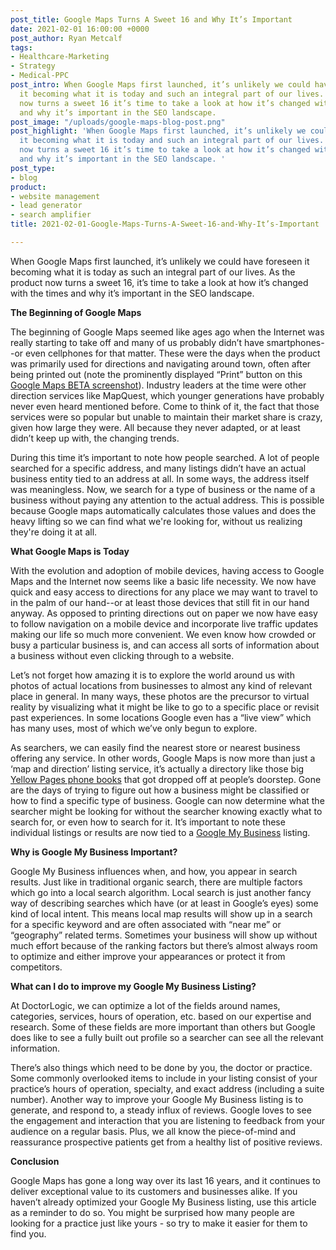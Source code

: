 ```yaml
---
post_title: Google Maps Turns A Sweet 16 and Why It’s Important
date: 2021-02-01 16:00:00 +0000
post_author: Ryan Metcalf
tags:
- Healthcare-Marketing
- Strategy
- Medical-PPC
post_intro: When Google Maps first launched, it’s unlikely we could have foreseen
  it becoming what it is today and such an integral part of our lives. As the product
  now turns a sweet 16 it’s time to take a look at how it’s changed with the times
  and why it’s important in the SEO landscape.
post_image: "/uploads/google-maps-blog-post.png"
post_highlight: 'When Google Maps first launched, it’s unlikely we could have foreseen
  it becoming what it is today and such an integral part of our lives. As the product
  now turns a sweet 16 it’s time to take a look at how it’s changed with the times
  and why it’s important in the SEO landscape. '
post_type:
- blog
product:
- website management
- lead generator
- search amplifier
title: 2021-02-01-Google-Maps-Turns-A-Sweet-16-and-Why-It’s-Important

---
```

When Google Maps first launched, it’s unlikely we could have foreseen it becoming what it is today as such an integral part of our lives. As the product now turns a sweet 16, it’s time to take a look at how it’s changed with the times and why it’s important in the SEO landscape.

**The Beginning of Google Maps**

The beginning of Google Maps seemed like ages ago when the Internet was really starting to take off and many of us probably didn’t have smartphones--or even cellphones for that matter. These were the days when the product was primarily used for directions and navigating around town, often after being printed out (note the prominently displayed “Print” button on this [Google Maps BETA screenshot](https://www.researchgate.net/figure/Google-Maps-BETA-in-2005-website-Source_fig1_333566718)). Industry leaders at the time were other direction services like MapQuest, which younger generations have probably never even heard mentioned before. Come to think of it, the fact that those services were so popular but unable to maintain their market share is crazy, given how large they were. All because they never adapted, or at least didn’t keep up with, the changing trends.

During this time it’s important to note how people searched. A lot of people searched for a specific address, and many listings didn’t have an actual business entity tied to an address at all. In some ways, the address itself was meaningless. Now, we search for a type of business or the name of a business without paying any attention to the actual address. This is possible because Google maps automatically calculates those values and does the heavy lifting so we can find what we're looking for, without us realizing they're doing it at all.

**What Google Maps is Today**

With the evolution and adoption of mobile devices, having access to Google Maps and the Internet now seems like a basic life necessity. We now have quick and easy access to directions for any place we may want to travel to in the palm of our hand--or at least those devices that still fit in our hand anyway. As opposed to printing directions out on paper we now have easy to follow navigation on a mobile device and incorporate live traffic updates making our life so much more convenient. We even know how crowded or busy a particular business is, and can access all sorts of information about a business without even clicking through to a website.

Let’s not forget how amazing it is to explore the world around us with photos of actual locations from businesses to almost any kind of relevant place in general. In many ways, these photos are the precursor to virtual reality by visualizing what it might be like to go to a specific place or revisit past experiences. In some locations Google even has a “live view” which has many uses, most of which we’ve only begun to explore.

As searchers, we can easily find the nearest store or nearest business offering any service. In other words, Google Maps is now more than just a ‘map and direction’ listing service, it’s actually a directory like those big [Yellow Pages phone books](https://en.wikipedia.org/wiki/Yellow_pages) that got dropped off at people’s doorstep. Gone are the days of trying to figure out how a business might be classified or how to find a specific type of business. Google can now determine what the searcher might be looking for without the searcher knowing exactly what to search for, or even how to search for it. It’s important to note these individual listings or results are now tied to a [Google My Business](https://www.google.com/business/) listing.

**Why is Google My Business Important?**

Google My Business influences when, and how, you appear in search results. Just like in traditional organic search, there are multiple factors which go into a local search algorithm. Local search is just another fancy way of describing searches which have (or at least in Google’s eyes) some kind of local intent. This means local map results will show up in a search for a specific keyword and are often associated with “near me” or “geography” related terms. Sometimes your business will show up without much effort because of the ranking factors but there’s almost always room to optimize and either improve your appearances or protect it from competitors.

**What can I do to improve my Google My Business Listing?**

At DoctorLogic, we can optimize a lot of the fields around names, categories, services, hours of operation, etc. based on our expertise and research. Some of these fields are more important than others but Google does like to see a fully built out profile so a searcher can see all the relevant information.

There’s also things which need to be done by you, the doctor or practice. Some commonly overlooked items to include in your listing consist of your practice’s hours of operation, specialty, and exact address (including a suite number). Another way to improve your Google My Business listing is to generate, and respond to, a steady influx of reviews. Google loves to see the engagement and interaction that you are listening to feedback from your audience on a regular basis. Plus, we all know the piece-of-mind and reassurance prospective patients get from a healthy list of positive reviews.

**Conclusion**

Google Maps has gone a long way over its last 16 years, and it continues to deliver exceptional value to its customers and businesses alike. If you haven’t already optimized your Google My Business listing, use this article as a reminder to do so. You might be surprised how many people are looking for a practice just like yours - so try to make it easier for them to find you.